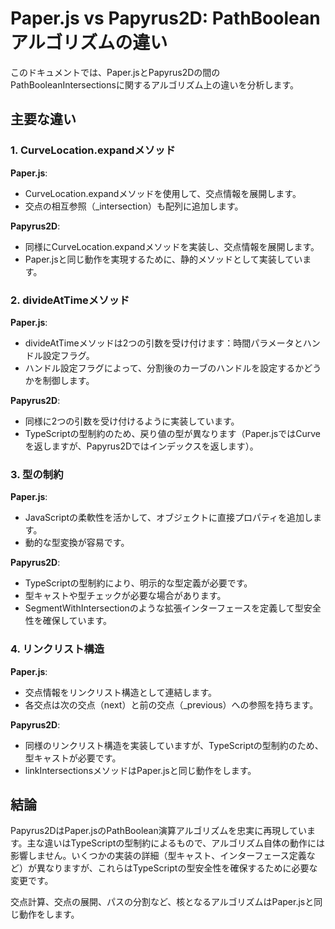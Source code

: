 # Paper.js vs Papyrus2D: PathBoolean アルゴリズムの違い

このドキュメントでは、Paper.jsとPapyrus2Dの間のPathBooleanIntersectionsに関するアルゴリズム上の違いを分析します。

## 主要な違い

### 1. CurveLocation.expandメソッド

**Paper.js**: 
- CurveLocation.expandメソッドを使用して、交点情報を展開します。
- 交点の相互参照（_intersection）も配列に追加します。

**Papyrus2D**:
- 同様にCurveLocation.expandメソッドを実装し、交点情報を展開します。
- Paper.jsと同じ動作を実現するために、静的メソッドとして実装しています。

### 2. divideAtTimeメソッド

**Paper.js**:
- divideAtTimeメソッドは2つの引数を受け付けます：時間パラメータとハンドル設定フラグ。
- ハンドル設定フラグによって、分割後のカーブのハンドルを設定するかどうかを制御します。

**Papyrus2D**:
- 同様に2つの引数を受け付けるように実装しています。
- TypeScriptの型制約のため、戻り値の型が異なります（Paper.jsではCurveを返しますが、Papyrus2Dではインデックスを返します）。

### 3. 型の制約

**Paper.js**:
- JavaScriptの柔軟性を活かして、オブジェクトに直接プロパティを追加します。
- 動的な型変換が容易です。

**Papyrus2D**:
- TypeScriptの型制約により、明示的な型定義が必要です。
- 型キャストや型チェックが必要な場合があります。
- SegmentWithIntersectionのような拡張インターフェースを定義して型安全性を確保しています。

### 4. リンクリスト構造

**Paper.js**:
- 交点情報をリンクリスト構造として連結します。
- 各交点は次の交点（next）と前の交点（_previous）への参照を持ちます。

**Papyrus2D**:
- 同様のリンクリスト構造を実装していますが、TypeScriptの型制約のため、型キャストが必要です。
- linkIntersectionsメソッドはPaper.jsと同じ動作をします。

## 結論

Papyrus2DはPaper.jsのPathBoolean演算アルゴリズムを忠実に再現しています。主な違いはTypeScriptの型制約によるもので、アルゴリズム自体の動作には影響しません。いくつかの実装の詳細（型キャスト、インターフェース定義など）が異なりますが、これらはTypeScriptの型安全性を確保するために必要な変更です。

交点計算、交点の展開、パスの分割など、核となるアルゴリズムはPaper.jsと同じ動作をします。